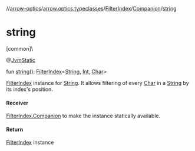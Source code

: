 //[arrow-optics](../../../../index.md)/[arrow.optics.typeclasses](../../index.md)/[FilterIndex](../index.md)/[Companion](index.md)/[string](string.md)

# string

[common]\

@[JvmStatic](https://kotlinlang.org/api/latest/jvm/stdlib/kotlin.jvm/-jvm-static/index.html)

fun [string](string.md)(): [FilterIndex](../index.md)&lt;[String](https://kotlinlang.org/api/latest/jvm/stdlib/kotlin/-string/index.html), [Int](https://kotlinlang.org/api/latest/jvm/stdlib/kotlin/-int/index.html), [Char](https://kotlinlang.org/api/latest/jvm/stdlib/kotlin/-char/index.html)&gt;

[FilterIndex](../index.md) instance for [String](https://kotlinlang.org/api/latest/jvm/stdlib/kotlin/-string/index.html). It allows filtering of every [Char](https://kotlinlang.org/api/latest/jvm/stdlib/kotlin/-char/index.html) in a [String](https://kotlinlang.org/api/latest/jvm/stdlib/kotlin/-string/index.html) by its index's position.

#### Receiver

[FilterIndex.Companion](index.md) to make the instance statically available.

#### Return

[FilterIndex](../index.md) instance
